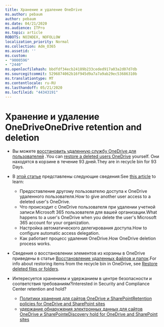 ```yaml
---
title: Хранение и удаление OneDrive
ms.author: pebaum
author: pebaum
ms.date: 04/21/2020
ms.audience: ITPro
ms.topic: article
ROBOTS: NOINDEX, NOFOLLOW
localization_priority: Normal
ms.collection: Adm_O365
ms.assetid: ''
ms.custom:
- "9000596"
- "2440"
ms.openlocfilehash: bbdfdf34ecb24189b233ceded917a03a2d07d7db
ms.sourcegitcommit: 5296874062b16f945d9a7a7a9ab29ec53686310b
ms.translationtype: MT
ms.contentlocale: ru-RU
ms.lasthandoff: 05/21/2020
ms.locfileid: "44343191"
---
```

# <a name="onedrive-retention-and-deletion"></a><span data-ttu-id="24463-102">Хранение и удаление OneDrive</span><span class="sxs-lookup"><span data-stu-id="24463-102">OneDrive retention and deletion</span></span>

- <span data-ttu-id="24463-103">Вы можете [восстановить удаленную службу OneDrive для пользователей](https://docs.microsoft.com/onedrive/restore-deleted-onedrive) .</span><span class="sxs-lookup"><span data-stu-id="24463-103">You can [restore a deleted users OneDrive](https://docs.microsoft.com/onedrive/restore-deleted-onedrive) yourself.</span></span> <span data-ttu-id="24463-104">Они находятся в корзине в течение 93 дней.</span><span class="sxs-lookup"><span data-stu-id="24463-104">They are in recycle bin for 93 Days.</span></span>

- <span data-ttu-id="24463-105">В [этой статье](https://docs.microsoft.com/onedrive/retention-and-deletion) представлены следующие сведения:</span><span class="sxs-lookup"><span data-stu-id="24463-105">See [this article](https://docs.microsoft.com/onedrive/retention-and-deletion) to learn:</span></span>
    - <span data-ttu-id="24463-106">Предоставление другому пользователю доступа к OneDrive удаленного пользователя.</span><span class="sxs-lookup"><span data-stu-id="24463-106">How to give another user access to a deleted user's OneDrive.</span></span>
    - <span data-ttu-id="24463-107">Что происходит с OneDrive пользователя при удалении учетной записи Microsoft 365 пользователя для вашей организации.</span><span class="sxs-lookup"><span data-stu-id="24463-107">What happens to a user's OneDrive when you delete the user's Microsoft 365 account for your organization.</span></span>
    - <span data-ttu-id="24463-108">Настройка автоматического делегирования доступа.</span><span class="sxs-lookup"><span data-stu-id="24463-108">How to configure automatic access delegation.</span></span>
    - <span data-ttu-id="24463-109">Как работает процесс удаления OneDrive.</span><span class="sxs-lookup"><span data-stu-id="24463-109">How OneDrive deletion process works.</span></span>

- <span data-ttu-id="24463-110">Сведения о восстановлении элементов из корзины в OneDrive приведены в статье [Восстановление удаленных файлов и папок](https://support.office.com/article/949ada80-0026-4db3-a953-c99083e6a84f).</span><span class="sxs-lookup"><span data-stu-id="24463-110">For info about restoring items from the recycle bin in OneDrive, see [Restore deleted files or folders](https://support.office.com/article/949ada80-0026-4db3-a953-c99083e6a84f).</span></span>

- <span data-ttu-id="24463-111">Интересуется хранением и удержанием в центре безопасности и соответствия требованиям?</span><span class="sxs-lookup"><span data-stu-id="24463-111">Interested in Security and Compliance Center retention and hold?</span></span>
    - [<span data-ttu-id="24463-112">Политики хранения для сайтов OneDrive и SharePoint</span><span class="sxs-lookup"><span data-stu-id="24463-112">Retention policies for OneDrive and SharePoint sites</span></span>](https://docs.microsoft.com/office365/securitycompliance/retention-policies?redirectSourcePath=%252farticle%252f5e377752-700d-4870-9b6d-12bfc12d2423#content-in-onedrive-accounts-and-sharepoint-sites)
    - [<span data-ttu-id="24463-113">удержание обнаружения электронных данных для сайтов OneDrive и SharePoint</span><span class="sxs-lookup"><span data-stu-id="24463-113">eDiscovery hold for OneDrive and SharePoint sites</span></span>](https://docs.microsoft.com/office365/securitycompliance/ediscovery-cases#step-4-place-content-locations-on-hold)
